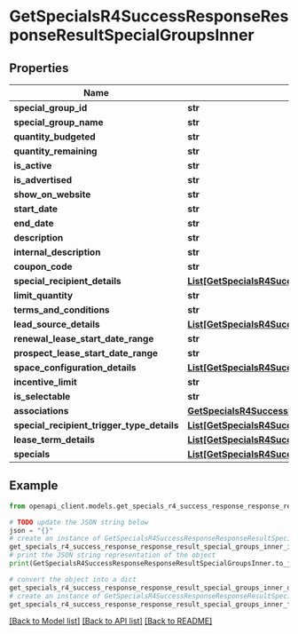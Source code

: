 # GetSpecialsR4SuccessResponseResponseResultSpecialGroupsInner


## Properties

Name | Type | Description | Notes
------------ | ------------- | ------------- | -------------
**special_group_id** | **str** |  | [optional] 
**special_group_name** | **str** |  | [optional] 
**quantity_budgeted** | **str** |  | [optional] 
**quantity_remaining** | **str** |  | [optional] 
**is_active** | **str** |  | [optional] 
**is_advertised** | **str** |  | [optional] 
**show_on_website** | **str** |  | [optional] 
**start_date** | **str** |  | [optional] 
**end_date** | **str** |  | [optional] 
**description** | **str** |  | [optional] 
**internal_description** | **str** |  | [optional] 
**coupon_code** | **str** |  | [optional] 
**special_recipient_details** | [**List[GetSpecialsR4SuccessResponseResponseResultSpecialGroupsInnerSpecialRecipientDetailsInner]**](GetSpecialsR4SuccessResponseResponseResultSpecialGroupsInnerSpecialRecipientDetailsInner.md) |  | [optional] 
**limit_quantity** | **str** |  | [optional] 
**terms_and_conditions** | **str** |  | [optional] 
**lead_source_details** | [**List[GetSpecialsR4SuccessResponseResponseResultSpecialGroupsInnerLeadSourceDetailsInner]**](GetSpecialsR4SuccessResponseResponseResultSpecialGroupsInnerLeadSourceDetailsInner.md) |  | [optional] 
**renewal_lease_start_date_range** | **str** |  | [optional] 
**prospect_lease_start_date_range** | **str** |  | [optional] 
**space_configuration_details** | [**List[GetSpecialsR4SuccessResponseResponseResultSpecialGroupsInnerSpaceConfigurationDetailsInner]**](GetSpecialsR4SuccessResponseResponseResultSpecialGroupsInnerSpaceConfigurationDetailsInner.md) |  | [optional] 
**incentive_limit** | **str** |  | [optional] 
**is_selectable** | **str** |  | [optional] 
**associations** | [**GetSpecialsR4SuccessResponseResponseResultSpecialGroupsInnerAssociations**](GetSpecialsR4SuccessResponseResponseResultSpecialGroupsInnerAssociations.md) |  | [optional] 
**special_recipient_trigger_type_details** | [**List[GetSpecialsR4SuccessResponseResponseResultSpecialGroupsInnerSpecialRecipientTriggerTypeDetailsInner]**](GetSpecialsR4SuccessResponseResponseResultSpecialGroupsInnerSpecialRecipientTriggerTypeDetailsInner.md) |  | [optional] 
**lease_term_details** | [**List[GetSpecialsR4SuccessResponseResponseResultSpecialGroupsInnerLeaseTermDetailsInner]**](GetSpecialsR4SuccessResponseResponseResultSpecialGroupsInnerLeaseTermDetailsInner.md) |  | [optional] 
**specials** | [**List[GetSpecialsR4SuccessResponseResponseResultSpecialGroupsInnerSpecialsInner]**](GetSpecialsR4SuccessResponseResponseResultSpecialGroupsInnerSpecialsInner.md) |  | [optional] 

## Example

```python
from openapi_client.models.get_specials_r4_success_response_response_result_special_groups_inner import GetSpecialsR4SuccessResponseResponseResultSpecialGroupsInner

# TODO update the JSON string below
json = "{}"
# create an instance of GetSpecialsR4SuccessResponseResponseResultSpecialGroupsInner from a JSON string
get_specials_r4_success_response_response_result_special_groups_inner_instance = GetSpecialsR4SuccessResponseResponseResultSpecialGroupsInner.from_json(json)
# print the JSON string representation of the object
print(GetSpecialsR4SuccessResponseResponseResultSpecialGroupsInner.to_json())

# convert the object into a dict
get_specials_r4_success_response_response_result_special_groups_inner_dict = get_specials_r4_success_response_response_result_special_groups_inner_instance.to_dict()
# create an instance of GetSpecialsR4SuccessResponseResponseResultSpecialGroupsInner from a dict
get_specials_r4_success_response_response_result_special_groups_inner_from_dict = GetSpecialsR4SuccessResponseResponseResultSpecialGroupsInner.from_dict(get_specials_r4_success_response_response_result_special_groups_inner_dict)
```
[[Back to Model list]](../README.md#documentation-for-models) [[Back to API list]](../README.md#documentation-for-api-endpoints) [[Back to README]](../README.md)


